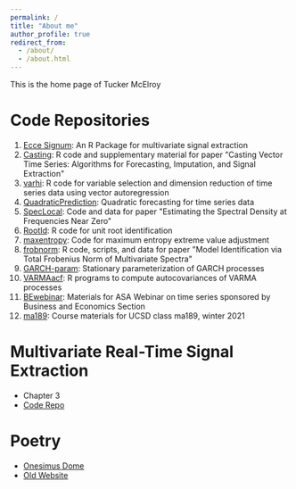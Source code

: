```yaml
---
permalink: /
title: "About me"
author_profile: true
redirect_from: 
  - /about/
  - /about.html
---
```


This is the home page of Tucker McElroy

# Code Repositories
1. [Ecce Signum](https://github.com/tuckermcelroy/sigex): An R Package for multivariate signal extraction
2. [Casting](https://github.com/tuckermcelroy/Casting): R code and supplementary material for paper "Casting Vector Time Series: Algorithms for Forecasting, Imputation, and Signal Extraction"
3. [varhi](https://github.com/tuckermcelroy/varhi): R code for variable selection and dimension reduction of time series data using vector autoregression
4. [QuadraticPrediction](https://github.com/tuckermcelroy/QuadraticPrediction): Quadratic forecasting for time series data
5. [SpecLocal](https://github.com/tuckermcelroy/SpecLocal): Code and data for paper "Estimating the Spectral Density at Frequencies Near Zero"
7. [RootId](https://github.com/tuckermcelroy/RootId): R code for unit root identification
8. [maxentropy](https://github.com/tuckermcelroy/maxentropy): Code for maximum entropy extreme value adjustment
9. [frobnorm](https://github.com/tuckermcelroy/frobnorm): R code, scripts, and data for paper "Model Identification via Total Frobenius Norm of Multivariate Spectra"
10. [GARCH-param](https://github.com/tuckermcelroy/GARCH-param): Stationary parameterization of GARCH processes
11. [VARMAacf](https://github.com/tuckermcelroy/VARMAacf): R programs to compute autocovariances of VARMA processes
12. [BEwebinar](https://github.com/tuckermcelroy/BEwebinar): Materials for ASA Webinar on time series sponsored by Business and Economics Section
13. [ma189](https://github.com/tuckermcelroy/ma189): Course materials for UCSD class ma189, winter 2021
    

   
# Multivariate Real-Time Signal Extraction
- Chapter 3
- [Code Repo](https://github.com/tuckermcelroy/MDFA-code)

# Poetry
- [Onesimus Dome](poetry-main.md)
- [Old Website](http://onesimusdome.com)
